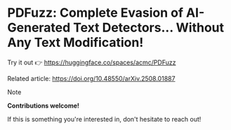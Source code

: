 # PDFuzz: Complete Evasion of AI-Generated Text Detectors... Without Any Text Modification!

Try it out 👉 https://huggingface.co/spaces/acmc/PDFuzz

Related article: https://doi.org/10.48550/arXiv.2508.01887

> [!NOTE]
> **Contributions welcome!**
> 
> If this is something you're interested in, don't hesitate to reach out!
